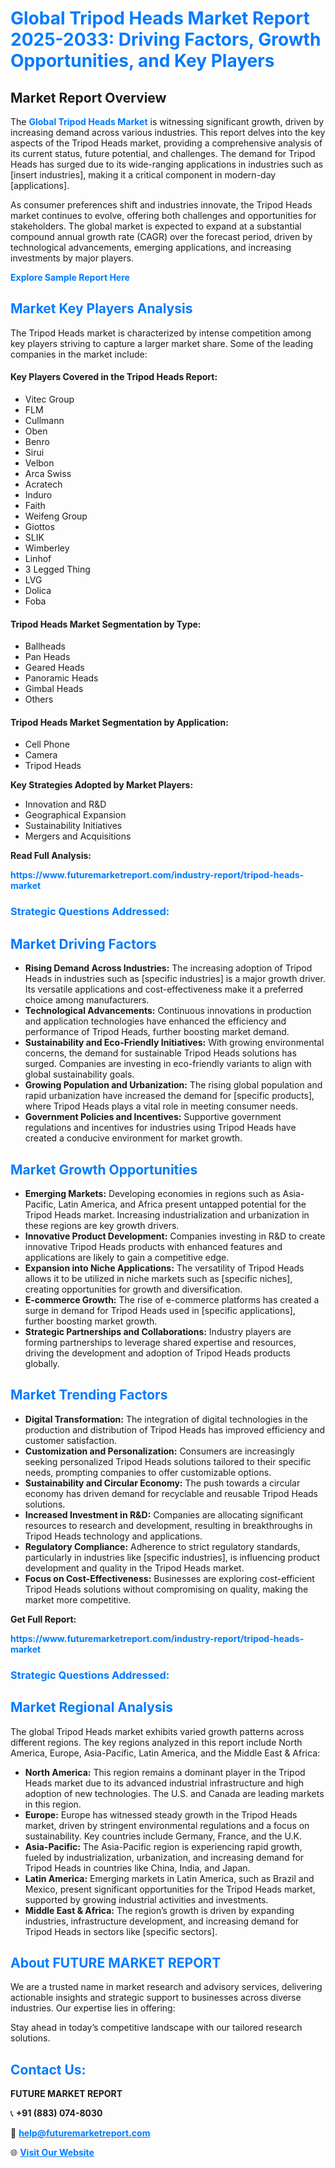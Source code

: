<h1 style="color: #007BFF;">Global Tripod Heads Market Report 2025-2033: Driving Factors, Growth Opportunities, and Key Players</h1>

<section id="overview">
<h2>Market Report Overview</h2>
<p>The <a href="https://www.futuremarketreport.com/industry-report/tripod-heads-market" style="color: #007BFF; text-decoration: none;"><strong>Global Tripod Heads Market</strong></a> is witnessing significant growth, driven by increasing demand across various industries. This report delves into the key aspects of the Tripod Heads market, providing a comprehensive analysis of its current status, future potential, and challenges. The demand for Tripod Heads has surged due to its wide-ranging applications in industries such as [insert industries], making it a critical component in modern-day [applications].</p>
<p>As consumer preferences shift and industries innovate, the Tripod Heads market continues to evolve, offering both challenges and opportunities for stakeholders. The global market is expected to expand at a substantial compound annual growth rate (CAGR) over the forecast period, driven by technological advancements, emerging applications, and increasing investments by major players.</p>
</section>

<section id="overview">
<p><a href="https://www.futuremarketreport.com/request-sample/reportId=128353" style="color: #007BFF; text-decoration: none;"><strong>Explore Sample Report Here</strong></a></p>
</section>

<section id="key-players">
<h2 style="color: #007BFF;">Market Key Players Analysis</h2>
<p>The Tripod Heads market is characterized by intense competition among key players striving to capture a larger market share. Some of the leading companies in the market include:</p>
<h4>Key Players Covered in the Tripod Heads Report:</h4>
<ul><li>Vitec Group</li><li>FLM</li><li>Cullmann</li><li>Oben</li><li>Benro</li><li>Sirui</li><li>Velbon</li><li>Arca Swiss</li><li>Acratech</li><li>Induro</li><li>Faith</li><li>Weifeng Group</li><li>Giottos</li><li>SLIK</li><li>Wimberley</li><li>Linhof</li><li>3 Legged Thing</li><li>LVG</li><li>Dolica</li><li>Foba</li></ul>
<h4>Tripod Heads Market Segmentation by Type:</h4>
<ul><li>Ballheads</li><li>Pan Heads</li><li>Geared Heads</li><li>Panoramic Heads</li><li>Gimbal Heads</li><li>Others</li></ul>

<h4>Tripod Heads Market Segmentation by Application:</h4>
<ul><li>Cell Phone</li><li>Camera</li><li>Tripod Heads</li></ul>
<p><strong>Key Strategies Adopted by Market Players:</strong></p>
<ul>
<li>Innovation and R&D</li>
<li>Geographical Expansion</li>
<li>Sustainability Initiatives</li>
<li>Mergers and Acquisitions</li>
</ul>
</section>

<section>
<p><strong>Read Full Analysis: </strong></p><a href="https://www.futuremarketreport.com/industry-report/tripod-heads-market" style="color: #007BFF; text-decoration: none;"><strong>https://www.futuremarketreport.com/industry-report/tripod-heads-market</strong></a>
<h3 style="color: #007BFF;">Strategic Questions Addressed:</h3>
</section>

<section id="driving-factors">
<h2 style="color: #007BFF;">Market Driving Factors</h2>
<ul>
<li><strong>Rising Demand Across Industries:</strong> The increasing adoption of Tripod Heads in industries such as [specific industries] is a major growth driver. Its versatile applications and cost-effectiveness make it a preferred choice among manufacturers.</li>
<li><strong>Technological Advancements:</strong> Continuous innovations in production and application technologies have enhanced the efficiency and performance of Tripod Heads, further boosting market demand.</li>
<li><strong>Sustainability and Eco-Friendly Initiatives:</strong> With growing environmental concerns, the demand for sustainable Tripod Heads solutions has surged. Companies are investing in eco-friendly variants to align with global sustainability goals.</li>
<li><strong>Growing Population and Urbanization:</strong> The rising global population and rapid urbanization have increased the demand for [specific products], where Tripod Heads plays a vital role in meeting consumer needs.</li>
<li><strong>Government Policies and Incentives:</strong> Supportive government regulations and incentives for industries using Tripod Heads have created a conducive environment for market growth.</li>
</ul>
</section>

<section id="growth-opportunities">
<h2 style="color: #007BFF;">Market Growth Opportunities</h2>
<ul>
<li><strong>Emerging Markets:</strong> Developing economies in regions such as Asia-Pacific, Latin America, and Africa present untapped potential for the Tripod Heads market. Increasing industrialization and urbanization in these regions are key growth drivers.</li>
<li><strong>Innovative Product Development:</strong> Companies investing in R&D to create innovative Tripod Heads products with enhanced features and applications are likely to gain a competitive edge.</li>
<li><strong>Expansion into Niche Applications:</strong> The versatility of Tripod Heads allows it to be utilized in niche markets such as [specific niches], creating opportunities for growth and diversification.</li>
<li><strong>E-commerce Growth:</strong> The rise of e-commerce platforms has created a surge in demand for Tripod Heads used in [specific applications], further boosting market growth.</li>
<li><strong>Strategic Partnerships and Collaborations:</strong> Industry players are forming partnerships to leverage shared expertise and resources, driving the development and adoption of Tripod Heads products globally.</li>
</ul>
</section>

<section id="trending-factors">
<h2 style="color: #007BFF;">Market Trending Factors</h2>
<ul>
<li><strong>Digital Transformation:</strong> The integration of digital technologies in the production and distribution of Tripod Heads has improved efficiency and customer satisfaction.</li>
<li><strong>Customization and Personalization:</strong> Consumers are increasingly seeking personalized Tripod Heads solutions tailored to their specific needs, prompting companies to offer customizable options.</li>
<li><strong>Sustainability and Circular Economy:</strong> The push towards a circular economy has driven demand for recyclable and reusable Tripod Heads solutions.</li>
<li><strong>Increased Investment in R&D:</strong> Companies are allocating significant resources to research and development, resulting in breakthroughs in Tripod Heads technology and applications.</li>
<li><strong>Regulatory Compliance:</strong> Adherence to strict regulatory standards, particularly in industries like [specific industries], is influencing product development and quality in the Tripod Heads market.</li>
<li><strong>Focus on Cost-Effectiveness:</strong> Businesses are exploring cost-efficient Tripod Heads solutions without compromising on quality, making the market more competitive.</li>
</ul>
</section>

<section>
<p><strong>Get Full Report: </strong></p><a href="https://www.futuremarketreport.com/industry-report/tripod-heads-market" style="color: #007BFF; text-decoration: none;"><strong>https://www.futuremarketreport.com/industry-report/tripod-heads-market</strong></a>
<h3 style="color: #007BFF;">Strategic Questions Addressed:</h3>
</section>


<section id="regional-analysis">
<h2 style="color: #007BFF;">Market Regional Analysis</h2>
<p>The global Tripod Heads market exhibits varied growth patterns across different regions. The key regions analyzed in this report include North America, Europe, Asia-Pacific, Latin America, and the Middle East & Africa:</p>
<ul>
<li><strong>North America:</strong> This region remains a dominant player in the Tripod Heads market due to its advanced industrial infrastructure and high adoption of new technologies. The U.S. and Canada are leading markets in this region.</li>
<li><strong>Europe:</strong> Europe has witnessed steady growth in the Tripod Heads market, driven by stringent environmental regulations and a focus on sustainability. Key countries include Germany, France, and the U.K.</li>
<li><strong>Asia-Pacific:</strong> The Asia-Pacific region is experiencing rapid growth, fueled by industrialization, urbanization, and increasing demand for Tripod Heads in countries like China, India, and Japan.</li>
<li><strong>Latin America:</strong> Emerging markets in Latin America, such as Brazil and Mexico, present significant opportunities for the Tripod Heads market, supported by growing industrial activities and investments.</li>
<li><strong>Middle East & Africa:</strong> The region’s growth is driven by expanding industries, infrastructure development, and increasing demand for Tripod Heads in sectors like [specific sectors].</li>
</ul>
</section>

<footer>
<h2 style="color: #007BFF;">About FUTURE MARKET REPORT</h2>
<p>We are a trusted name in market research and advisory services, delivering actionable insights and strategic support to businesses across diverse industries. Our expertise lies in offering:</p>

<p>Stay ahead in today’s competitive landscape with our tailored research solutions.</p>

<h2 style="color: #007BFF;">Contact Us:</h2>
<p><strong>FUTURE MARKET REPORT</strong></p>
<p>📞 <strong>+91 (883) 074-8030</strong></p>
<p>📧 <strong><a href="mailto:help@futuremarketreport.com" style="color: #007BFF;">help@futuremarketreport.com</a></strong></p>
<p>🌐 <strong><a href="https://www.futuremarketreport.com/" style="color: #007BFF;">Visit Our Website</a></strong></p>
</footer>